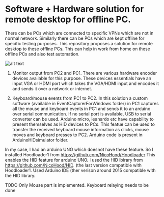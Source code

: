 # Software + Hardware solution for remote desktop for offline PC.

There can be PCs which are connected to specific VPNs which are not in normal network. Similarly there can be PCs which are kept offline for specific testing purposes. This repository proposes a solution for remote desktop to these offline PCs. This can help in work from home on these offline PCs and also test automation.

![alt text](https://github.com/riyasy/RemoteDesktopForOfflinePC/blob/master/Misc/Architecture.jpg?raw=true)


1. Monitor output from PC2 and PC1. There are various hardware encoder devices available for this purpose. These devices essentials have an input VGA or HDMI port which takes the VGA/HDMI input and encodes it and sends it over a network or internet.

2. Keyboard/mouse events from PC1 to PC2.
In this solution a custom software (available in EventCapturerForWindows folder) in PC1 captures all the mouse and keyboard events in PC1 and sends it to an arduino over serial communication. If no serial port is available, USB to serial converter can be used.
Arduino micro, leanardo etc have capability to present themselves as HID devices to PCs. This featue can be used to transfer the received keyboard mouse information as clicks, mouse moves and keyboard presses to PC2. Arduino code is present in ArduinoHIDsimulator folder.

In my case, I had an arduino UNO which doesnot have these feature.
So I installed Hoodloader1 from https://github.com/NicoHood/Hoodloader
This enables the HID feature for arduino UNO.
I used the HID lbirary from https://github.com/NicoHood/HID. (the last version compatible with Hoodloader1.
Used Arduino IDE (ther verison around 2015 compatible with the HID library.


TODO
Only Mouse part is implemented.
Keyboard relaying needs to be done
